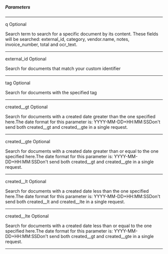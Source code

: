 ##### Parameters

---
<span className="parameter-text">q</span> <span className="parameter-info">Optional</span> 

Search term to search for a specific document by its content. These fields will be searched: external_id, category, vendor.name, notes, invoice_number, total and ocr_text.

---
<span className="parameter-text">external_id</span> <span className="parameter-info">Optional</span>

Search for documents that match your custom identifier

---
<span className="parameter-text">tag</span> <span className="parameter-info">Optional</span>

Search for documents with the specified tag

---
<span className="parameter-text">created__gt</span> <span className="parameter-info">Optional</span>

Search for documents with a created date greater than the one specified here.The date format for this parameter is: YYYY-MM-DD+HH:MM:SSDon't send both created__gt and created__gte in a single request.

---
<span className="parameter-text">created__gte</span> <span className="parameter-info">Optional</span>

Search for documents with a created date greater than or equal to the one specified here.The date format for this parameter is: YYYY-MM-DD+HH:MM:SSDon't send both created__gt and created__gte in a single request.

---
<span className="parameter-text">created__lt</span> <span className="parameter-info">Optional</span>

Search for documents with a created date less than the one specified here.The date format for this parameter is: YYYY-MM-DD+HH:MM:SSDon't send both created__lt and created__lte in a single request.

---
<span className="parameter-text">created__lte</span> <span className="parameter-info">Optional</span>

Search for documents with a created date less than or equal to the one specified here.The date format for this parameter is: YYYY-MM-DD+HH:MM:SSDon't send both created__gt and created__gte in a single request.

---